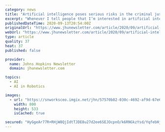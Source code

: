 ```yaml
---
category: news
title: "Artificial intelligence poses serious risks in the criminal justice system"
excerpt: "Whenever I tell people that I’m interested in artificial intelligence (AI), most of them bring up their favorite movie that features an evil AI assembling an army of killer robots that threaten to wipe out humankind."
publishedDateTime: 2020-09-13T20:54:00Z
originalUrl: "https://www.jhunewsletter.com/article/2020/09/artificial-intelligence-poses-serious-risks-in-the-criminal-justice-system"
webUrl: "https://www.jhunewsletter.com/article/2020/09/artificial-intelligence-poses-serious-risks-in-the-criminal-justice-system"
type: article
quality: 37
heat: 37
published: false

provider:
  name: Johns Hopkins Newsletter
  domain: jhunewsletter.com

topics:
  - AI
  - AI in Robotics

images:
  - url: "https://snworksceo.imgix.net/jhn/57570b82-030c-4692-af9d-67e6a40fcdeb.sized-1000x1000.jpg?w=800&h=600"
    width: 800
    height: 533
    isCached: true

secured: "HyGgeAr77R+RHjW8QjIdtTJDE8u27d2ee6SEJOcpnO/k6RNGkzYsd/YqfebHjKQyMaB48A6YW9d1uqQorkev7MRUFQf28LJyWfqFQXCUNazKeJmgiW8mMG2U5vim1jMND2rH1SI8xdC5ZYRHr9ch0nED3lRlb36eZMHRb7XcMvv0rjNbq6Rvny9inyMqDRADRw6YpszTpinJZUntu3IxHijFnIupTJZnFbjvzhk0me4S6coWtKQQKKvbjvG6ulWhPfpmcuAtCi8FqXzdXZ8IbWNGCF3Qf3bM3IFSZ1rvSNisnhh4e39VlddI8rE1jCxCjaA4RB2qvQakg3zOTHBOTfd7UlPUbY0hkIjj3dAoSjE=;r9cq7cbYXo+IGoXxpX/FaQ=="
---
```


